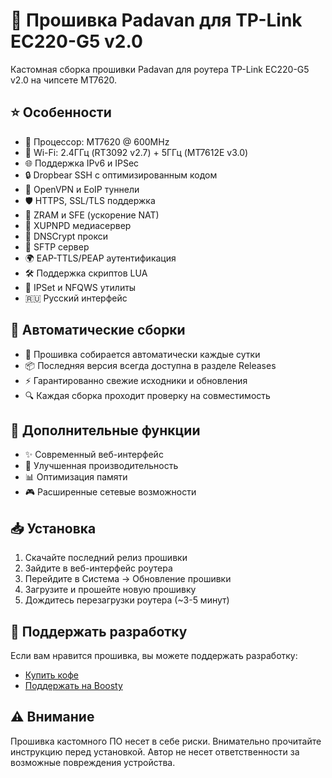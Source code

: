 # 📡 Прошивка Padavan для TP-Link EC220-G5 v2.0

Кастомная сборка прошивки Padavan для роутера TP-Link EC220-G5 v2.0 на чипсете MT7620.

## ⭐ Особенности

- 🚀 Процессор: MT7620 @ 600MHz
- 📶 Wi-Fi: 2.4ГГц (RT3092 v2.7) + 5ГГц (MT7612E v3.0)
- 🌐 Поддержка IPv6 и IPSec
- 🔒 Dropbear SSH с оптимизированным кодом
- 🔐 OpenVPN и EoIP туннели
- 🛡️ HTTPS, SSL/TLS поддержка
- 💾 ZRAM и SFE (ускорение NAT)
- 📡 XUPNPD медиасервер
- 🛜 DNSCrypt прокси
- 🔄 SFTP сервер
- 🌍 EAP-TTLS/PEAP аутентификация
- 🛠️ Поддержка скриптов LUA
- 🔧 IPSet и NFQWS утилиты
- 🇷🇺 Русский интерфейс

## 🔄 Автоматические сборки

- 🎯 Прошивка собирается автоматически каждые сутки
- 📦 Последняя версия всегда доступна в разделе Releases
- ⚡ Гарантированно свежие исходники и обновления
- 🔍 Каждая сборка проходит проверку на совместимость

## 🔧 Дополнительные функции

- ✨ Современный веб-интерфейс
- 🔋 Улучшенная производительность
- 📊 Оптимизация памяти
- 🎮 Расширенные сетевые возможности

## 📥 Установка

1. Скачайте последний релиз прошивки
2. Зайдите в веб-интерфейс роутера
3. Перейдите в Система -> Обновление прошивки
4. Загрузите и прошейте новую прошивку
5. Дождитесь перезагрузки роутера (~3-5 минут)

## 💝 Поддержать разработку

Если вам нравится прошивка, вы можете поддержать разработку:

- [Купить кофе](https://pay.cloudtips.ru/p/afb55f71)
- [Поддержать на Boosty](https://boosty.to/danayer)

## ⚠️ Внимание

Прошивка кастомного ПО несет в себе риски. Внимательно прочитайте инструкцию перед установкой. 
Автор не несет ответственности за возможные повреждения устройства.
